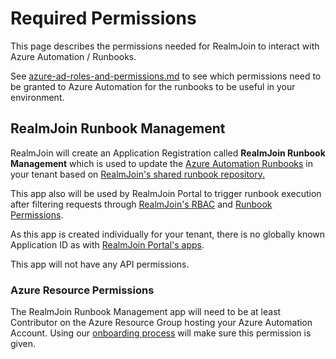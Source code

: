 # Required Permissions

This page describes the permissions needed for RealmJoin to interact with Azure Automation / Runbooks.&#x20;

See [azure-ad-roles-and-permissions.md](../azure-ad-roles-and-permissions.md "mention") to see which permissions need to be granted to Azure Automation for the runbooks to be useful in your environment.

## RealmJoin Runbook Management

RealmJoin will create an Application Registration called **RealmJoin Runbook Management** which is used to update the [Azure Automation Runbooks](../runbooks/) in your tenant based on [RealmJoin's shared runbook repository.](https://github.com/realmjoin/realmjoin-runbooks)

This app also will be used by RealmJoin Portal to trigger runbook execution after filtering requests through [RealmJoin's RBAC](../../realmjoin-settings/permission.md) and [Runbook Permissions](../runbooks/runbook-permissions.md).

As this app is created individually for your tenant, there is no globally known Application ID as with [RealmJoin Portal's apps](../../realmjoin-deployment/required-permissions.md).

This app will not have any API permissions.

### Azure Resource Permissions

The RealmJoin Runbook Management app will need to be at least Contributor on the Azure Resource Group hosting your Azure Automation Account. Using our [onboarding process](./) will make sure this permission is given.

